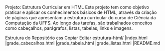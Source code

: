 Projeto: Estrutura Curricular em HTML
Este projeto tem como objetivo praticar e aplicar os conhecimentos básicos de HTML, através da criação de páginas que apresentam a estrutura curricular do curso de Ciência da Computação da UFFS. Ao longo das tarefas, são trabalhados conceitos como cabeçalhos, parágrafos, listas, tabelas, links e imagens.

Estrutura do Repositório
css
Copiar
Editar
estrutura-html/
|index.html
|grade_cabecalhos.html
|grade_tabela.html
|grade_listas.html
|README.md
